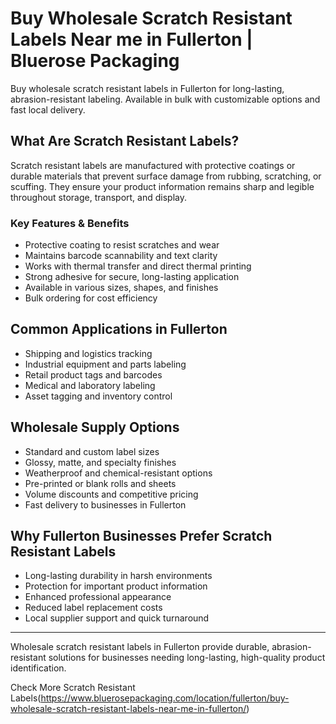 # Buy Wholesale Scratch Resistant Labels Near me in Fullerton | Bluerose Packaging

Buy wholesale scratch resistant labels in Fullerton for long-lasting, abrasion-resistant labeling. Available in bulk with customizable options and fast local delivery. 

## What Are Scratch Resistant Labels?

Scratch resistant labels are manufactured with protective coatings or durable materials that prevent surface damage from rubbing, scratching, or scuffing. They ensure your product information remains sharp and legible throughout storage, transport, and display.

### Key Features & Benefits

- Protective coating to resist scratches and wear  
- Maintains barcode scannability and text clarity  
- Works with thermal transfer and direct thermal printing  
- Strong adhesive for secure, long-lasting application  
- Available in various sizes, shapes, and finishes  
- Bulk ordering for cost efficiency  

## Common Applications in Fullerton

- Shipping and logistics tracking  
- Industrial equipment and parts labeling  
- Retail product tags and barcodes  
- Medical and laboratory labeling  
- Asset tagging and inventory control  

## Wholesale Supply Options

- Standard and custom label sizes  
- Glossy, matte, and specialty finishes  
- Weatherproof and chemical-resistant options  
- Pre-printed or blank rolls and sheets  
- Volume discounts and competitive pricing  
- Fast delivery to businesses in Fullerton  

## Why Fullerton Businesses Prefer Scratch Resistant Labels

- Long-lasting durability in harsh environments  
- Protection for important product information  
- Enhanced professional appearance  
- Reduced label replacement costs  
- Local supplier support and quick turnaround  

---

Wholesale scratch resistant labels in Fullerton provide durable, abrasion-resistant solutions for businesses needing long-lasting, high-quality product identification.

Check More Scratch Resistant Labels(https://www.bluerosepackaging.com/location/fullerton/buy-wholesale-scratch-resistant-labels-near-me-in-fullerton/)
